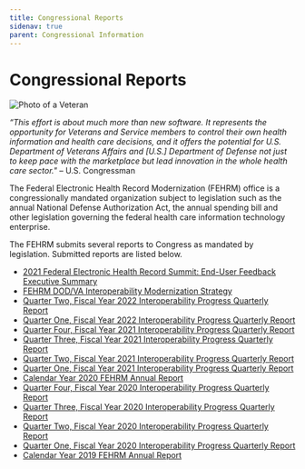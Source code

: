 ```yaml
---
title: Congressional Reports
sidenav: true
parent: Congressional Information
---
```

# Congressional Reports

![Photo of a Veteran](/images/1000w_q95-4-.jpg "Veteran")

*“This effort is about much more than new software. It represents the opportunity for Veterans and Service members to control their own health information and health care decisions, and it offers the potential for U.S. Department of Veterans Affairs and \[U.S.] Department of Defense not just to keep pace with the marketplace but lead innovation in the whole health care sector."* – U.S. Congressman

The Federal Electronic Health Record Modernization (FEHRM) office is a congressionally mandated organization subject to legislation such as the annual National Defense Authorization Act, the annual spending bill and other legislation governing the federal health care information technology enterprise.

The FEHRM submits several reports to Congress as mandated by legislation. Submitted reports are listed below.

* [2021 Federal Electronic Health Record Summit: End-User Feedback Executive Summary](/images/end-user-feedback-executive-summary_20211108.pdf)
* [FEHRM DOD/VA Interoperability Modernization Strategy](/images/tab-a2-dod_va_interoperability_modernization_strategy_20200924.pdf)
* [Quarter Two, Fiscal Year 2022 Interoperability Progress Quarterly Report](/images/tab-a2-q2-fy2022-fehrm-interoperability-progress-report.pdf)
* [Quarter One, Fiscal Year 2022 Interoperability Progress Quarterly Report](/images/tab-a2-q1-fy2022-fehrm-interoperability-progress-report.pdf)
* [Quarter Four, Fiscal Year 2021 Interoperability Progress Quarterly Report](/images/tab-a2-q4-fy2021-fehrm-interoperability-progress-quarterly-report.pdf)
* [Quarter Three, Fiscal Year 2021 Interoperability Progress Quarterly Report](/images/tab-a2-q3-fy2021-fehrm-interoperability-progress-quarterly-report.pdf)
* [Quarter Two, Fiscal Year 2021 Interoperability Progress Quarterly Report](/images/q2fy2021-fehrm-interoperability-progress-quarterly-report.pdf)
* [Quarter One, Fiscal Year 2021 Interoperability Progress Quarterly Report](/images/tab-a2-q1fy2021-fehrm-interoperability-progress-quarterly-report_signed-1-.pdf)
* [Calendar Year 2020 FEHRM Annual Report](/images/fehrm-cy2020-annual-report.pdf) 
* [Quarter Four, Fiscal Year 2020 Interoperability Progress Quarterly Report](/images/tab-a2-q4fy2020-fehrm-interoperability-progress-quarterly-report_signed.pdf)
* [Quarter Three, Fiscal Year 2020 Interoperability Progress Quarterly Report](/images/tab-a2-q3fy2020-fehrm-interoperability-progress-quarterly-report_signed.pdf)
* [Quarter Two, Fiscal Year 2020 Interoperability Progress Quarterly Report](/images/tab-a2-q2fy2020-fehrm-interoperability-progress-quarterly-report.pdf)
* [Quarter One, Fiscal Year 2020 Interoperability Progress Quarterly Report](/images/tab-a2-q1fy20-fehrm-interoperability-progress-quarterly-report.pdf)
* [Calendar Year 2019 FEHRM Annual Report](/images/fehrm-annual-report_2019.pdf)